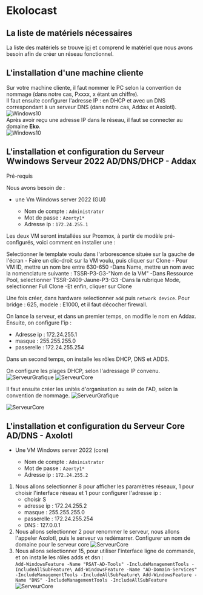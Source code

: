 # Ekolocast

## La liste de matériels nécessaires
La liste des matériels se trouve [ici](Ressources/S02_ListeMatériels)  et comprend le matériel que nous avons besoin afin de créer un réseau fonctionnel.

## L'installation d'une machine cliente
Sur votre machine cliente, il faut nommer le PC selon la convention de nommage (dans notre cas, Pxxxx, x étant un chiffre).  
Il faut ensuite configurer l'adresse IP : en DHCP et avec un DNS correspondant à un serveur DNS (dans notre cas, Addax et Axolotl).  
![Windows10](/Ressources/S02_Changement_DNS.png)  
Après avoir reçu une adresse IP dans le réseau, il faut se connecter au domaine **Eko**.  
![Windows10](/Ressources/S02_Ajout_au_domaine.png)  


## L'installation et configuration du Serveur Wwindows Serveur 2022 AD/DNS/DHCP - Addax

Pré-requis

Nous avons besoin de :

   - une Vm Windows server 2022 (GUI)
       
       - Nom de compte : `Administrator`
       - Mot de passe : `Azerty1*`
       - Adresse ip : `172.24.255.1`

  
   
  Les deux VM seront installées sur Proxmox, à partir de modèle pré-configurés, voici comment en installer une :
  
  Selectionner le template voulu dans l'arborescence située sur la gauche de l'écran
    - Faire un clic-droit sur la VM voulu, puis cliquer sur Clone
    - Pour VM ID, mettre un nom bre entre 630-650
    -Dans Name, mettre un nom avec la nomenclature suivante : TSSR-P3-G3-"Nom de la VM"
    -Dans Ressource Pool, selectionner TSSR-2409-Jaune-P3-G3
    -Dans la rubrique Mode, selectionner Full Clone
    -Et enfin, cliquer sur Clone

Une fois créer, dans hardware selectionner `add` puis `network device`.
Pour bridge : 625, modele : E1000, et il faut décocher firewall.

On lance la serveur, et dans un premier temps, on modifie le nom en Addax.
Ensuite, on configure l'ip :
- Adresse ip : 172.24.255.1
- masque : 255.255.255.0
- passerelle : 172.24.255.254

Dans un second temps, on installe les rôles DHCP, DNS et ADDS.

On configure les plages DHCP, selon l'adressage IP convenu.
![ServeurGrafique](/Ressources/S02_WindowsServerGraphique.png)
![ServeurCore](/Ressources/S02_WindowsServerGraphiqueDHCP.png)


Il faut ensuite créer les unités d'organisation au sein de l'AD, selon la convention de nommage.
![ServeurGrafique](/Ressources/S02_WindowsServerGraphiqueADDS.png)


![ServeurCore](/Ressources/S02_WindowsServerGraphiqueDNS.png)
## L'installation et configuration du Serveur Core AD/DNS - Axolotl

  - Une VM Windows server 2022 (core)

      - Nom de compte : `Administrator`
       - Mot de passe : `Azerty1*`
       - Adresse ip : `172.24.255.2`
   
1. Nous allons selectionner 8 pour afficher les paramètres réseaux, 1 pour choisir l'interface réseau et 1 pour configurer l'adresse ip :
      - choisir S
      - adresse ip : 172.24.255.2
      - masque : 255.255.255.0
      - passerelle : 172.24.255.254
      - DNS : 127.0.0.1
2. Nous allons selectionner 2 pour renommer le serveur, nous allons l'appeler Axolotl, puis le serveur va redémarrer.
   Configurer un nom de domaine pour le serveur core
![ServeurCore](/Ressources/S02_WindowsServerCore.png)
3. Nous allons selectionner 15, pour utiliser l'interface ligne de commande, et on installe les rôles adds et dsn :\
         ```
   Add-WindowsFeature -Name "RSAT-AD-Tools" -IncludeManagementTools -IncludeAllSubFeature\
   Add-WindowsFeature -Name "AD-Domain-Services" -IncludeManagementTools -IncludeAllSubFeature\
   Add-WindowsFeature -Name "DNS" -IncludeManagementTools -IncludeAllSubFeature
        ```
![ServeurCore](/Ressources/S02_install_adds_core.png)


